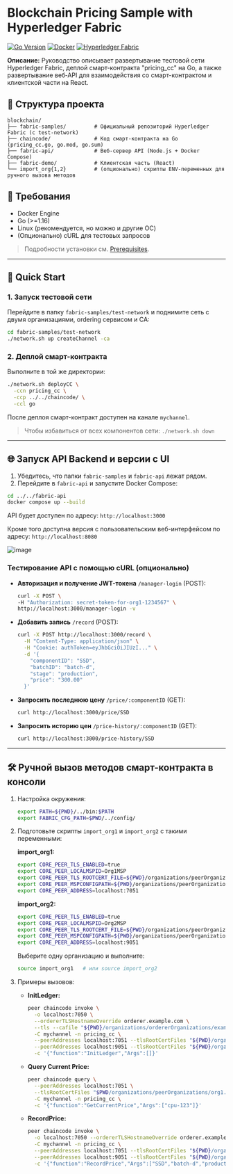 # Blockchain Pricing Sample with Hyperledger Fabric

[![Go Version](https://img.shields.io/badge/go-%3E%3D1.16-blue)](https://golang.org/) [![Docker](https://img.shields.io/badge/docker-supported-blue)](https://www.docker.com/) [![Hyperledger Fabric](https://img.shields.io/badge/fabric-samples-orange)](https://github.com/hyperledger/fabric-samples)

**Описание:**
Руководство описывает развертывание тестовой сети Hyperledger Fabric, деплой смарт-контракта "pricing\_cc" на Go, а также развертывание веб‑API для взаимодействия со смарт-контрактом и клиентской части на React.

## 📂 Структура проекта

```
blockchain/
├── fabric-samples/         # Официальный репозиторий Hyperledger Fabric (с test-network)
├── chaincode/              # Код смарт-контракта на Go (pricing_cc.go, go.mod, go.sum)
├── fabric-api/             # Веб‑сервер API (Node.js + Docker Compose)
├── fabric-demo/            # Клиентская часть (React)
└── import_org{1,2}         # (опционально) скрипты ENV-переменных для ручного вызова методов
```

## 🔧 Требования

* Docker Engine
* Go (>=1.16)
* Linux (рекомендуется, но можно и другие ОС)
* (Опционально) cURL для тестовых запросов

> Подробности установки см. [Prerequisites](https://hyperledger-fabric.readthedocs.io/en/latest/prereqs.html).

---

## 🚀 Quick Start

### 1. Запуск тестовой сети

Перейдите в папку `fabric-samples/test-network` и поднимите сеть с двумя организациями, ordering сервисом и CA:

```bash
cd fabric-samples/test-network
./network.sh up createChannel -ca
```

### 2. Деплой смарт-контракта

Выполните в той же директории:

```bash
./network.sh deployCC \
  -ccn pricing_cc \
  -ccp ../../chaincode/ \
  -ccl go
```

После деплоя смарт-контракт доступен на канале `mychannel`.

> Чтобы избавиться от всех компонентов сети: `./network.sh down`

---

## 🌐 Запуск API Backend и версии с UI

1. Убедитесь, что папки `fabric-samples` и `fabric-api` лежат рядом.
2. Перейдите в `fabric-api` и запустите Docker Compose:

```bash
cd ../../fabric-api
docker compose up --build
```

API будет доступен по адресу:  `http://localhost:3000`

Кроме того доступна версия с пользовательским веб-интерфейсом по адресу: `http://localhost:8080`

![image](https://github.com/user-attachments/assets/a1161893-bb7b-4931-8a20-cd672f2194e1)


### Тестирование API с помощью cURL (опционально)

* **Авторизация и получение JWT-токена** `/manager-login` (POST):

  ```bash
  curl -X POST \
  -H "Authorization: secret-token-for-org1-1234567" \
  http://localhost:3000/manager-login -v
  ```
* **Добавить запись** `/record` (POST):

  ```bash
  curl -X POST http://localhost:3000/record \
    -H "Content-Type: application/json" \
    -H "Cookie: authToken=eyJhbGciOiJIUzI..." \
    -d '{
      "componentID": "SSD",
      "batchID": "batch-d",
      "stage": "production",
      "price": "300.00"
    }'
  ```
* **Запросить последнюю цену** `/price/:componentID` (GET):

  ```bash
  curl http://localhost:3000/price/SSD
  ```
* **Запросить историю цен** `/price-history/:componentID` (GET):

  ```bash
  curl http://localhost:3000/price-history/SSD
  ```

---

## 🛠️ Ручной вызов методов смарт-контракта в консоли

1. Настройка окружения:

   ```bash
   export PATH=${PWD}/../bin:$PATH
   export FABRIC_CFG_PATH=$PWD/../config/
   ```

2. Подготовьте скрипты `import_org1` и `import_org2` с такими переменными:

   **import\_org1:**

   ```bash
   export CORE_PEER_TLS_ENABLED=true
   export CORE_PEER_LOCALMSPID=Org1MSP
   export CORE_PEER_TLS_ROOTCERT_FILE=${PWD}/organizations/peerOrganizations/org1.example.com/peers/peer0.org1.example.com/tls/ca.crt
   export CORE_PEER_MSPCONFIGPATH=${PWD}/organizations/peerOrganizations/org1.example.com/users/Admin@org1.example.com/msp
   export CORE_PEER_ADDRESS=localhost:7051
   ```

   **import\_org2:**

   ```bash
   export CORE_PEER_TLS_ENABLED=true
   export CORE_PEER_LOCALMSPID=Org2MSP
   export CORE_PEER_TLS_ROOTCERT_FILE=${PWD}/organizations/peerOrganizations/org2.example.com/peers/peer0.org2.example.com/tls/ca.crt
   export CORE_PEER_MSPCONFIGPATH=${PWD}/organizations/peerOrganizations/org2.example.com/users/Admin@org2.example.com/msp
   export CORE_PEER_ADDRESS=localhost:9051
   ```

   Выберите одну организацию и выполните:

   ```bash
   source import_org1   # или source import_org2
   ```

3. Примеры вызовов:

   * **InitLedger:**

     ```bash
     peer chaincode invoke \
       -o localhost:7050 \
       --ordererTLSHostnameOverride orderer.example.com \
       --tls --cafile "${PWD}/organizations/ordererOrganizations/example.com/orderers/orderer.example.com/msp/tlscacerts/tlsca.example.com-cert.pem" \
       -C mychannel -n pricing_cc \
       --peerAddresses localhost:7051 --tlsRootCertFiles "${PWD}/organizations/peerOrganizations/org1.example.com/peers/peer0.org1.example.com/tls/ca.crt" \
       --peerAddresses localhost:9051 --tlsRootCertFiles "${PWD}/organizations/peerOrganizations/org2.example.com/peers/peer0.org2.example.com/tls/ca.crt" \
       -c '{"function":"InitLedger","Args":[]}'
     ```

   * **Query Current Price:**

     ```bash
     peer chaincode query \
       --peerAddresses localhost:7051 \
       --tlsRootCertFiles "$PWD/organizations/peerOrganizations/org1.example.com/peers/peer0.org1.example.com/tls/ca.crt" \
       -C mychannel -n pricing_cc \
       -c '{"function":"GetCurrentPrice","Args":["cpu-123"]}'
     ```

   * **RecordPrice:**

     ```bash
     peer chaincode invoke \
       -o localhost:7050 --ordererTLSHostnameOverride orderer.example.com --tls --cafile "${PWD}/organizations/ordererOrganizations/example.com/orderers/orderer.example.com/msp/tlscacerts/tlsca.example.com-cert.pem" \
       -C mychannel -n pricing_cc \
       --peerAddresses localhost:7051 --tlsRootCertFiles "${PWD}/organizations/peerOrganizations/org1.example.com/peers/peer0.org1.example.com/tls/ca.crt" \
       --peerAddresses localhost:9051 --tlsRootCertFiles "${PWD}/organizations/peerOrganizations/org2.example.com/peers/peer0.org2.example.com/tls/ca.crt" \
       -c '{"function":"RecordPrice","Args":["SSD","batch-d","production","205.75"]}'
     ```

